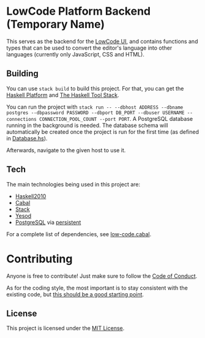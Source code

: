 # LowCode Platform Backend (Temporary Name)
This serves as the backend for the [LowCode UI](https://github.com/BrunoCaputo/low-code-ui), and contains functions and types that can be used to convert the editor's language into other languages (currently only JavaScript, CSS and HTML).

## Building
You can use `stack build` to build this project. For that, you can get the [Haskell Platform](https://www.haskell.org/platform/) and [The Haskell Tool Stack](https://docs.haskellstack.org/en/stable/install_and_upgrade/).

You can run the project with `stack run -- --dbhost ADDRESS --dbname postgres --dbpassword PASSWORD --dbport DB_PORT --dbuser USERNAME --connections CONNECTION_POOL_COUNT --port PORT`. A PostgreSQL database running in the background is needed. The database schema will automatically be created once the project is run for the first time (as defined in [Database.hs](https://github.com/heitor-lassarote/low-code/blob/master/app/Database.hs#L25#L33)).

Afterwards, navigate to the given host to use it.

## Tech
The main technologies being used in this project are:
* [Haskell2010](https://www.haskell.org/)
* [Cabal](https://github.com/haskell/cabal)
* [Stack](https://github.com/commercialhaskell/stack)
* [Yesod](https://www.yesodweb.com/)
* [PostgreSQL](https://www.postgresql.org/) via [persistent](https://github.com/yesodweb/persistent)

For a complete list of dependencies, see [low-code.cabal](https://github.com/heitor-lassarote/low-code/blob/master/low-code.cabal).

# Contributing

Anyone is free to contribute! Just make sure to follow the [Code of Conduct](https://github.com/heitor-lassarote/low-code/blob/master/CODE_OF_CONDUCT.md).

As for the coding style, the most important is to stay consistent with the existing code, but [this should be a good starting point](https://github.com/tibbe/haskell-style-guide/blob/master/haskell-style.md).

## License
This project is licensed under the [MIT License](https://github.com/heitor-lassarote/low-code/blob/master/LICENSE).
